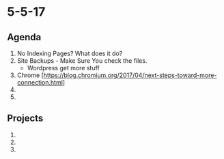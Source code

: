 # 5-5-17 

## Agenda 
1. No Indexing Pages? What does it do?
2. Site Backups - Make Sure You check the files. 
    - Wordpress get more stuff
3. Chrome [https://blog.chromium.org/2017/04/next-steps-toward-more-connection.html]
4.
5.

## Projects 
1. 
2.
3.
